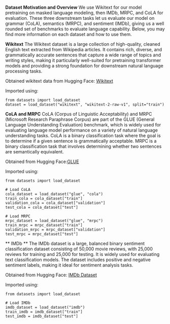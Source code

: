 **Dataset Motivation and Overview**
We use Wikitext for our model pretraining on masked language modeling, then IMDb, MRPC, and CoLA for evaluation. These three downstream
tasks let us evaluate our model on grammar (CoLA), semantics (MRPC), and sentiment (IMDb), giving us a well rounded set of benchmarks to evaluate language capability. Below, you may find more information on each dataset and how to use them.

**Wikitext**
The Wikitext dataset is a large collection of high-quality, cleaned English text extracted from Wikipedia articles. It contains rich, diverse, and grammatically accurate sentences that capture a wide range of topics and writing styles, making it particularly well-suited for pretraining transformer models and providing a strong foundation for downstream natural language processing tasks.

Obtained wikitext data from Hugging Face: [Wikitext](https://huggingface.co/datasets/Salesforce/wikitext)

Imported using:

```
from datasets import load_dataset
dataset = load_dataset("wikitext", "wikitext-2-raw-v1", split="train")
```

**CoLA and MRPC**
CoLA (Corpus of Linguistic Acceptability) and MRPC (Microsoft Research Paraphrase Corpus) are part of the GLUE (General Language Understanding Evaluation) benchmark, which is widely used for evaluating language model performance on a variety of natural language understanding tasks. CoLA is a binary classification task where the goal is to determine if a given sentence is grammatically acceptable.
MRPC is a binary classification task that involves determining whether two sentences are semantically equivalent.

Obtained from Hugging Face:[GLUE](https://huggingface.co/datasets/nyu-mll/glue)

Imported using:

```
from datasets import load_dataset

# Load CoLA
cola_dataset = load_dataset("glue", "cola")
train_cola = cola_dataset["train"]
validation_cola = cola_dataset["validation"]
test_cola = cola_dataset["test"]

# Load MRPC
mrpc_dataset = load_dataset("glue", "mrpc")
train_mrpc = mrpc_dataset["train"]
validation_mrpc = mrpc_dataset["validation"]
test_mrpc = mrpc_dataset["test"]
```

** IMDb **
The IMDb dataset is a large, balanced binary sentiment classification dataset consisting of 50,000 movie reviews, with 25,000 reviews for training and 25,000 for testing. It is widely used for evaluating text classification models. The dataset includes positive and negative sentiment labels, making it ideal for sentiment analysis tasks.

Obtained from Hugging Face: [IMDb Dataset](https://huggingface.co/datasets/stanfordnlp/imdb)

Imported using:

```
from datasets import load_dataset

# Load IMDb
imdb_dataset = load_dataset("imdb")
train_imdb = imdb_dataset["train"]
test_imdb = imdb_dataset["test"]
```
